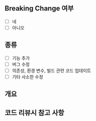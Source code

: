 ## Breaking Change 여부

- [ ] 네
- [ ] 아니오

## 종류

- [ ] 기능 추가
- [ ] 버그 수정
- [ ] 의존성, 환경 변수, 빌드 관련 코드 업데이트
- [ ] 기타 사소한 수정

## 개요

<!-- ### 커밋 명 ... 커밋 주소 -->
<!-- - 설명 1 -->
<!-- - 설명 2 -->

## 코드 리뷰시 참고 사항

<!-- ### 제목 -->
<!-- - 설명 1 -->
<!-- - 설명 2 -->
